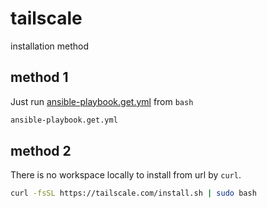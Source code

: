 # tailscale

installation method

## method 1

Just run [ansible-playbook.get.yml](./ansible-playbook.get.yml) from `bash`

```bash
ansible-playbook.get.yml
```

## method 2

There is no workspace locally to install from url by `curl`.

```bash
curl -fsSL https://tailscale.com/install.sh | sudo bash
```
